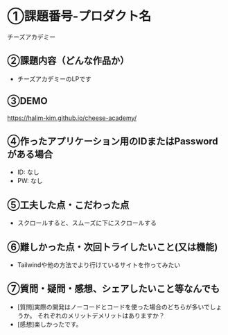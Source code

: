 # ①課題番号-プロダクト名

チーズアカデミー

## ②課題内容（どんな作品か）

- チーズアカデミーのLPです


## ③DEMO

https://halim-kim.github.io/cheese-academy/

## ④作ったアプリケーション用のIDまたはPasswordがある場合

- ID: なし
- PW: なし

## ⑤工夫した点・こだわった点

- スクロールすると、スムーズに下にスクロールする

## ⑥難しかった点・次回トライしたいこと(又は機能)

- Tailwindや他の方法でより行けているサイトを作ってみたい

## ⑦質問・疑問・感想、シェアしたいこと等なんでも

- [質問]実際の開発はノーコードとコードを使った場合のどちらが多いでしょうか。
それぞれのメリットデメリットはありますか？
- [感想]楽しかったです。

